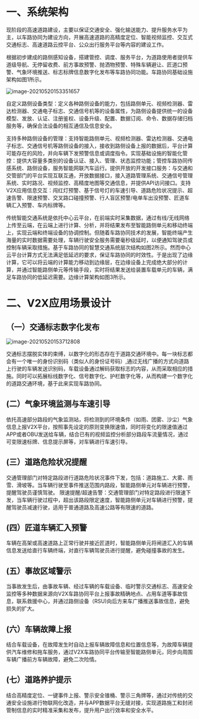 # 一、系统架构

现阶段的高速道路建设，主要以保证交通安全、强化输送能力、提升服务水平为主，以车路协同为建设方向，开展高速道路的高精度定位、智能视频监控、交互式交通标志、高速道路云控平台、公众出行服务平台等内容的建设工作。

根据初步建成的路侧感知设备，搭建管控、调度、服务平台，为道路使用者提供车道级导航、无停留收费、前方事故预警、抛洒物预警、特殊车辆避让、匠道口预警、气象环境推送、标志标牌信息数字化发布等车路协同功能。车路协同基础设施架构如图1所示。

![image-20210520153351657](https://gitee.com/AiShiYuShiJiePingXing/img/raw/master/img/image-20210520153351657.png)

​	自定义路侧设备类型：定义各种路侧设备的能力，包括路侧单元、视频检测器、雷达检测器、交通电子标志、交通信号机等的设备属性，为路侧设备提供统一的设备模型、发放、认证、注册鉴权、设备升级、配置、数据订阅、命令、数据存储归档服务等，确保合法设备的相互通信及信息安全。

​	支持多种路侧设备的管理：支持智能路侧单元、视频检测器、雷达检测器、交通电子标志、交通信号机等路侧设备的接入，接收到路侧设备上报的数据后，平台计算可能存在的风险，并向车辆下发预警信息或调度指令。实现基础设施的智能化管控：提供大容量多类别的设备认证、接入、管理、状态监控功能；管控车路协同传感系统、路侧设备，服务智能网联汽车运行。提供开放的开发接口服务：与交通和交管部门的平台实现互联互通，开放数据接口，接入道路管理系统、交通信号管理系统、实时路况、视频监控、高精度地图等交通信息，并提供API访问接口。支持V2X应用信息交互：闯红灯预警、基于信号灯的车速引导、道路危险状况提示、超速告警、限速预警、交叉路口碰撞预警、行人盲区预警/电单车出没预警、匠道车辆汇入预警、车内标牌等。



​	传统智能交通系统是依托中心云平台，在前端实时采集数据，通过有线/无线网络上传至云端，在云端上进行计算、分析，并将结果发布至智能路侧单元和移动终端上，实现云端和终端设备的协调控制。但随着车路协同技术的发展，智能终端产生海量的实时数据需要处理，车辆行驶安全服务需要毫秒级延时，以便通知驾驶员或控制车辆采取措施。基于车路协同的智慧交通系统层次结构如图2所示。然而中心云平台计算方式无法满足低延迟的要求，保证车路协同的时效性。于是出现了边缘计算，它可以将云端的计算能力移动到边缘层，在边缘设备上完成绝大部分的计算，并通过智能路侧单元等传输手段，实时将结果发送给装置车载单元的车辆，满足车路协同的低延迟需要。边缘计算架构如图3所示。



# 二、V2X应用场景设计

## （一）交通标志数字化发布



![image-20210520153712808](https://gitee.com/AiShiYuShiJiePingXing/img/raw/master/img/image-20210520153712808.png)

交通标志摆脱实体的束缚，以数字化的形态存在于道路交通环境中。每一块标志都会有一个唯一的身份识别码（类似人的身份证号码）,通过无线广播的方式向道路上行驶的车辆发送识别码，车载设备通过解码获取标志的内容，从而采取相应的措施。同时可以拓展标线数字化、信号数字化、护栏数字化等，从而构建一个数字化的道路交通环境，基于此来实现车路协同。

## (二）气象环境监测与车速引导

依托高速部分路段的气象监测站，将检测到的环境条件（如雨、团雾、沙尘）气象信息上报V2X平台，按照事先设定的原则变换限速值，同时将变化的限速值通过APP或者OBU发送给车辆，结合已有的视频监控分析部分路段车流量情况，通过可变限速标牌、信息提示屏等，对车辆进行车速引导。

## (三）道路危险状况提醒

交通管理部门对特定路段进行道路危险状况事件下发，包括：道路施工、大雾、雨雪、滑坡等。当车辆行驶至事件推送范围内路段，智能路侧单元对车辆进行预警，提醒驾驶员谨慎驾驶。
限速提醒/超速告警：交通管理部门对特定路段进行限速下发，当车辆行驶过程中，超出该路段限定速度，智能路侧单元对车辆进行预警，提醒驾驶员减速行驶，适用于普通道路及高速公路等有限速的道路。

## (四）匠道车辆汇入预警

车辆在高架或高速道路上正常行驶并接近匠道时，智能路侧单元将闸道汇入的车辆信息发送给直行车辆终端，对直行车辆驾驶员进行提醒，避免碰撞事故的发生。

## (五）事故区域警示

当事故发生后，由事故车辆、经过车辆的车载设备、临时警示交通标志、高速安全监控等多种数据来源向V2X车路协同平台上报事故精确地点、占用车道等事故信息，联系救援中心，并通过路侧设备（RSU)向后方来车广播推送事故信息，避免损失的扩大。

## (六）车辆故障上报

结合车载设备，在故障发生时自动上报车辆故障信息和位置信息等，为故障车辆提供汽车维修和拖车服务，通过V2X车路协同平台传输至智能路侧单元，同步向周围车辆广播前方车辆故障，避免二次险情。

## (七）道路养护提示

结合高精度定位、一键事件上报、警示安全锥桶、警示三角牌等，通过对传统的交通安全设施进行物联网化改造，并与APP数据平台无缝对接，实现道路施工和封闭管制信息的实时精准采集和发布，提升用户出行效率和安全水平。